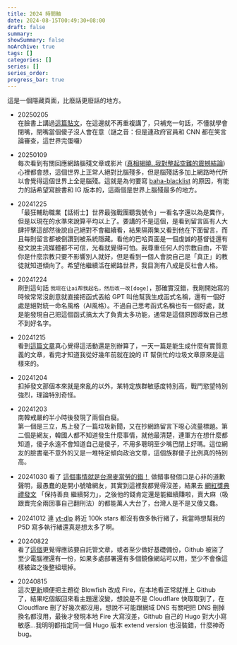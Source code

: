 ```yaml
---
title: 2024 時間軸
date: 2024-08-15T00:49:30+08:00
draft: false
summary: 
showSummary: false
noArchive: true
tags: []
categories: []
series: []
series_order: 
progress_bar: true
---
```


<!-- jQuery -->
<script  type="text/javascript"  src="https://cdnjs.cloudflare.com/ajax/libs/jquery/3.7.1/jquery.min.js"></script>
<!-- nanogallery2 -->
<link href="https://unpkg.com/nanogallery2/dist/css/nanogallery2.min.css" rel="stylesheet" type="text/css"></link>
<script  type="text/javascript" src="https://unpkg.com/nanogallery2@3.0.5/dist/jquery.nanogallery2.min.js"></script>

這是一個隱藏頁面，比廢話更廢話的地方。

- 20250205  
在臉書上講過[這篇貼文](https://www.facebook.com/segacheng/posts/10107838498957053)，在這邊就不再重複講了，只補充一句話，不懂就學會閉嘴，閉嘴當個傻子沒人會在意（謎之音：但是連政府官員和 CNN 都在笑言論審查，這世界完蛋囉）

- 20250109  
每次看到有關回應網路腦殘文章或影片 ([真相揭曉..我對整起空難的震撼結論](https://www.youtube.com/watch?v=GujjTfs8o-M)) 心裡都會想，這個世界上正常人絕對比腦殘多，但是腦殘話多加上網路時代所以會覺得這個世界上全是腦殘。這就是為何要寫 [baha-blacklist](https://github.com/ZhenShuo2021/baha-blacklist) 的原因，有能力的話希望寫臉書和 IG 版本的，這兩個是世界上腦殘最多的地方。

- 20241225  
「最狂輔助職業【話術士】世界最強戰團聽我號令」一看名字還以為是糞作，但是以現在的水準來說算平均以上了。要講的不是這個，是看到留言區有人大肆抨擊這部然後說自己絕對不會繼續看，結果隔兩集又看到他在下面留言，而且每則留言都被倒讚到被系統隱藏。看他的巴哈頁面是一個虔誠的基督徒還有發文說主流媒體都不可信，光看就覺得可怕。我尊重任何人的宗教自由，不管你是什麼宗教只要不影響別人就好，但是看到一個人會說自己是「真正」的教徒就知道傾向了。希望他繼續活在網路世界，我目測有八成是反社會人格。

- 20241224  
刷到這句話 `我现在让ai帮我起名，然后改一改[doge]`，那確實沒錯，我剛開始寫的時候常常沒創意就直接把函式丟給 GPT 叫他幫我生成函式名稱，還有一個好處是絕對統一命名風格（AI風格）。不過自己思考函式名稱也有一個好處，就是能發現自己把這個函式搞太大了負責太多功能，通常是這個原因導致自己想不到好名字。

- 20241215  
看到[這篇文章](https://blog.kyomind.tw/ithome-ironman-tips/)真心覺得這活動還是別辦算了，一天一篇是能生成什麼有實質意義的文章，看完才知道我從好幾年前就在說的 iT 幫倒忙的垃圾文章原來是這樣來的。

- 20241204  
扣掉發文那個本來就是來亂的以外，某特定族群敏感度特別高，戰鬥慾望特別強烈，理論特別奇怪。

<script type="text/javascript" src="https://cdnjs.cloudflare.com/ajax/libs/jquery/3.7.1/jquery.min.js"></script>
<link href="https://unpkg.com/nanogallery2/dist/css/nanogallery2.min.css" rel="stylesheet" type="text/css" />
<script type="text/javascript" src="https://unpkg.com/nanogallery2@3.0.5/dist/jquery.nanogallery2.min.js"></script>

<div id="nanogallery"></div>

<script>
    (function () {
        jQuery("#nanogallery").nanogallery2({
            itemsBaseURL: window.baseURL + "timeline/data/20241204/",
            thumbnailWidth: "auto",
            thumbnailHeight: 200,
            galleryDisplayMode: "moreButton",
            galleryDisplayMoreStep: 1,
            viewerGallery: "none",
            imageTransition: "swipe",
            thumbnailLabel: {
                position: "onBottom",
                displayDescription: false,
                displayTitle: false,
                titleMultiLine: true
            },
            viewerToolbar: { display: false, standard: 'minimizeButton, label', minimized: 'minimizeButton, label, fullscreenButton, downloadButton, infoButton' },
            viewerTools: { topLeft: 'infoButton, label', topRight: 'pageCounter, playPauseButton, zoomButton, fullscreenButton, downloadButton, closeButton' },
            thumbnailBaseGridHeight: 50,
            thumbnailAlignment: 'fillWidth',
            thumbnailToolbarAlbum: null,
            icons: { thumbnailDisplay: '<i class="fa fa-long-arrow-right" aria-hidden="true"></i> display' },
            thumbnailDisplayTransition: 'slideDown',
            thumbnailDisplayTransitionDuration: 500,
            thumbnailDisplayInterval: 30,
            thumbnailHoverEffect2: 'label_translateY_0px_-20px|image_scale_1.00_1.10|image_rotateZ_0deg_2deg|image_translateY_0px_-20px|tools_opacity_0_1|tools_translateY_30px_0px',
            touchAnimation: true,
            touchAutoOpenDelay: 800,
            locationHash: false,
            items: [
                { src: "Screenshot_20241204_193944.webp", srct: "Screenshot_20241204_193944.webp", description: '1' },
                { src: "Screenshot_20241204_194000.webp", srct: "Screenshot_20241204_194000.webp", description: '2' },
                { src: "Screenshot_20241204_194011.webp", srct: "Screenshot_20241204_194011.webp", description: '3' },
                { src: "Screenshot_20241204_194107.webp", srct: "Screenshot_20241204_194107.webp", description: '4' },
                { src: "Screenshot_20241204_194121.webp", srct: "Screenshot_20241204_194121.webp", description: '5' }
            ],
        });
    })();
</script>

- 20241203  
南韓戒嚴的半小時後發現了兩個白癡。  
第一個是三立，馬上發了一篇垃圾新聞，又在抄網路留言下噁心流量標題。第二個是網友，韓國人都不知道發生什麼事情，就他最清楚，連軍方在想什麼都知道，傻子永遠不會知道自己是傻子，不用多聰明至少嘴巴閉上好嗎。這位網友的臉書毫不意外的又是一堆特定傾向政治文章，這個族群傻子比例真的特別高。

- 20241030
看了 [這個事情就是台灣麥當勞的錯！](https://www.youtube.com/watch?v=H-8ix1dSi4g) 做錯事發個口是心非的道歉聲明，最愚蠢的是開小號嗆網友，其實到這裡我都覺得沒差，結果去 [網紅獎典禮發文](https://www.instagram.com/p/DBqng-zyA0Q/?utm_source=ig_web_copy_link) 「保持善良 繼續努力」，之後他的錢肯定還是能繼續賺啦，賣大麻（吸跟賣完全兩回事自己翻刑法）的都能萬人大台了，台灣人是不是又傻又蠢。

- 20241012
連 [yt-dlp](https://github.com/yt-dlp/yt-dlp/issues/1918) 將近 100k stars 都沒有做多執行緒了，我當時想幫我的 P5D 寫多執行緒還真是想太多了啊。

- 20240822  
看了[這個](https://www.facebook.com/groups/honestaudio/posts/3643080962672094)更覺得應該要自託管文章，或者至少做好基礎備份，Github 被盜了至少電腦裡還有一份，如果多處部署還有多個鏡像網站可以用，至少不會像這樣被盜之後整組壞掉。

- 20240815  
這次[更新](/posts/20240728/)順便把主題從 Blowfish 改成 Fire，在本地看正常就推上 Github 了，結果吃個飯回來看主題還沒變，想說是不是 Cloudflare 快取取到了，在 Cloudflare 刪了好幾次都沒用，想說不可能跟網域 DNS 有關吧把 DNS 刪掉換名都沒用，最後才發現本地 Fire 大寫沒差，Github 自己的 Hugo 對大小寫敏感...我明明都指定同一個 Hugo 版本 extend version 也沒裝錯，什麼神奇 bug。
